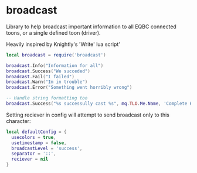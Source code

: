 # broadcast

Library to help broadcast important information to all EQBC connected toons, or a single defined toon (driver).

Heavily inspired by Knightly's 'Write' lua script'


```lua
local broadcast = require('broadcast')

broadcast.Info("Information for all")
broadcast.Success("We succeded")
broadcast.Fail("I failed")
broadcast.Warn("Im in trouble")
broadcast.Error("Something went horribly wrong")

-- Handle string formatting too
broadcast.Success("%s successully cast %s", mq.TLO.Me.Name, 'Complete Heal')
```

Setting reciever in config will attempt to send broadcast only to this character:

```lua
local defaultConfig = {
  usecolors = true,
  usetimestamp = false,
  broadcastLevel = 'success',
  separator = '::',
  reciever = nil
}
```
